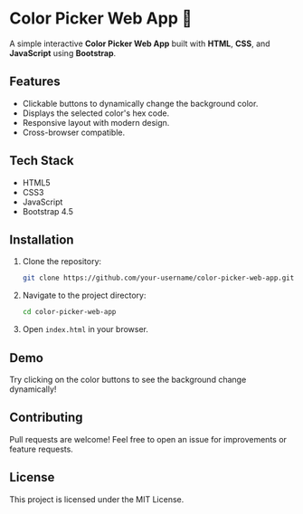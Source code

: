 # Color Picker Web App 🎨

A simple interactive **Color Picker Web App** built with **HTML**, **CSS**, and **JavaScript** using **Bootstrap**.

## Features
- Clickable buttons to dynamically change the background color.
- Displays the selected color's hex code.
- Responsive layout with modern design.
- Cross-browser compatible.

## Tech Stack
- HTML5
- CSS3
- JavaScript
- Bootstrap 4.5

## Installation
1. Clone the repository:
   ```bash
   git clone https://github.com/your-username/color-picker-web-app.git
   ```
2. Navigate to the project directory:
   ```bash
   cd color-picker-web-app
   ```
3. Open `index.html` in your browser.

## Demo
Try clicking on the color buttons to see the background change dynamically!

## Contributing
Pull requests are welcome! Feel free to open an issue for improvements or feature requests.

## License
This project is licensed under the MIT License.

